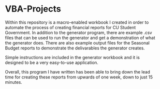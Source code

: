 # VBA-Projects
Within this repository is a macro-enabled workbook I created in order to automate the process of creating financial reports for CU Student Government.
In addition to the generator program, there are example .csv files that can be used to run the generator and get a demonstration of what the generator does.
There are also example output files for the Seasonal Budget reports to demonstrate the delivarables the generator creates. 

Simple instructions are included in the generator workbook and it is designed to be a very easy-to-use application.

Overall, this program I have written has been able to bring down the lead time for creating these reports from upwards of one week, down to just 15 minutes. 
